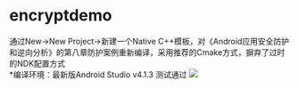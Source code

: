 # encryptdemo
通过New->New Project->新建一个Native C++模板，对《Android应用安全防护和逆向分析》的第八章防护案例重新编译，采用推荐的Cmake方式，摒弃了过时的NDK配置方式  
*编译环境：最新版Android Studio v4.1.3 测试通过
![](https://raw.githubusercontent.com/la0s/la0s.github.io/master/screenshots/2021.4.6.md.png)
